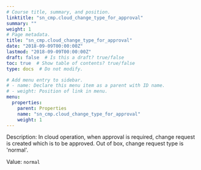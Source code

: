 ```yaml
---
# Course title, summary, and position.
linktitle: "sn_cmp.cloud_change_type_for_approval"
summary: ""
weight: 1
# Page metadata.
title: "sn_cmp.cloud_change_type_for_approval"
date: "2018-09-09T00:00:00Z"
lastmod: "2018-09-09T00:00:00Z"
draft: false  # Is this a draft? true/false
toc: true  # Show table of contents? true/false
type: docs  # Do not modify.

# Add menu entry to sidebar.
# - name: Declare this menu item as a parent with ID name.
# - weight: Position of link in menu.
menu:
  properties:
    parent: Properties
    name: "sn_cmp.cloud_change_type_for_approval"
    weight: 1
---
```


Description: In cloud operation, when approval is required, change request is created which is to be approved. Out of box, change request type is 'normal'. 


Value: `normal`